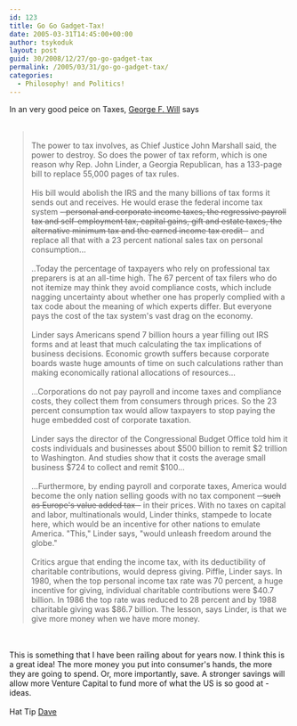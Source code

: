 ```yaml
---
id: 123
title: Go Go Gadget-Tax!
date: 2005-03-31T14:45:00+00:00
author: tsykoduk
layout: post
guid: 30/2008/12/27/go-go-gadget-tax
permalink: /2005/03/31/go-go-gadget-tax/
categories:
  - Philosophy! and Politics!
---
```

In an very good peice on Taxes, <a href="http://www.pittsburghlive.com/x/tribune-review/opinion/columnists/will/s_318862.html">George F. Will</a> says<br /><br /><blockquote><br />The power to tax involves, as Chief Justice John Marshall said, the power to destroy. So does the power of tax reform, which is one reason why Rep. John Linder, a Georgia Republican, has a 133-page bill to replace 55,000 pages of tax rules.<br /><br />His bill would abolish the <span class="caps">IRS</span> and the many billions of tax forms it sends out and receives. He would erase the federal income tax system <del>- personal and corporate income taxes, the regressive payroll tax and self-employment tax, capital gains, gift and estate taxes, the alternative minimum tax and the earned income tax credit -</del> and replace all that with a 23 percent national sales tax on personal consumption...<br /><br />..Today the percentage of taxpayers who rely on professional tax preparers is at an all-time high. The 67 percent of tax filers who do not itemize may think they avoid compliance costs, which include nagging uncertainty about whether one has properly complied with a tax code about the meaning of which experts differ. But everyone pays the cost of the tax system's vast drag on the economy.<br /><br />Linder says Americans spend 7 billion hours a year filling out <span class="caps">IRS</span> forms and at least that much calculating the tax implications of business decisions. Economic growth suffers because corporate boards waste huge amounts of time on such calculations rather than making economically rational allocations of resources...<br /><br />...Corporations do not pay payroll and income taxes and compliance costs, they collect them from consumers through prices. So the 23 percent consumption tax would allow taxpayers to stop paying the huge embedded cost of corporate taxation.<br /><br />Linder says the director of the Congressional Budget Office told him it costs individuals and businesses about $500 billion to remit $2 trillion to Washington. And studies show that it costs the average small business $724 to collect and remit $100...<br /><br />...Furthermore, by ending payroll and corporate taxes, America would become the only nation selling goods with no tax component <del>- such as Europe's value added tax -</del> in their prices. With no taxes on capital and labor, multinationals would, Linder thinks, stampede to locate here, which would be an incentive for other nations to emulate America. "This," Linder says, "would unleash freedom around the globe."<br /><br />Critics argue that ending the income tax, with its deductibility of charitable contributions, would depress giving. Piffle, Linder says. In 1980, when the top personal income tax rate was 70 percent, a huge incentive for giving, individual charitable contributions were $40.7 billion. In 1986 the top rate was reduced to 28 percent and by 1988 charitable giving was $86.7 billion. The lesson, says Linder, is that we give more money when we have more money. </blockquote><br /><br />This is something that I have been railing about for years now. I think this is a great idea! The more money you put into consumer's hands, the more they are going to spend. Or, more importantly, save. A stronger savings will allow more Venture Capital to fund more of what the US is so good at - ideas. <br /><br />Hat Tip <a href=davejustus.blogspot.com>Dave</a>